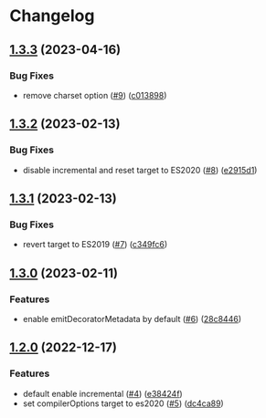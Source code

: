 # Changelog

## [1.3.3](https://github.com/eggjs/tsconfig/compare/v1.3.2...v1.3.3) (2023-04-16)


### Bug Fixes

* remove charset option ([#9](https://github.com/eggjs/tsconfig/issues/9)) ([c013898](https://github.com/eggjs/tsconfig/commit/c01389848ffcdd1655162c8ab79d570eb47454c2))

## [1.3.2](https://github.com/eggjs/tsconfig/compare/v1.3.1...v1.3.2) (2023-02-13)


### Bug Fixes

* disable incremental and reset target to ES2020 ([#8](https://github.com/eggjs/tsconfig/issues/8)) ([e2915d1](https://github.com/eggjs/tsconfig/commit/e2915d1e36ce7f46e85e93a0f02d0c89c24e3437))

## [1.3.1](https://github.com/eggjs/tsconfig/compare/v1.3.0...v1.3.1) (2023-02-13)


### Bug Fixes

* revert target to ES2019 ([#7](https://github.com/eggjs/tsconfig/issues/7)) ([c349fc6](https://github.com/eggjs/tsconfig/commit/c349fc6cc21e81471562187b8acbf296f25d6955))

## [1.3.0](https://github.com/eggjs/tsconfig/compare/v1.2.0...v1.3.0) (2023-02-11)


### Features

* enable emitDecoratorMetadata by default ([#6](https://github.com/eggjs/tsconfig/issues/6)) ([28c8446](https://github.com/eggjs/tsconfig/commit/28c8446678e29ccb7df0c3fd1e2964a05223c6cd))

## [1.2.0](https://github.com/eggjs/tsconfig/compare/v1.1.0...v1.2.0) (2022-12-17)


### Features

* default enable incremental ([#4](https://github.com/eggjs/tsconfig/issues/4)) ([e38424f](https://github.com/eggjs/tsconfig/commit/e38424f141095db94dcb1761cb5c364de98e00ee))
* set compilerOptions target to es2020 ([#5](https://github.com/eggjs/tsconfig/issues/5)) ([dc4ca89](https://github.com/eggjs/tsconfig/commit/dc4ca89153ce8e149f60b0ac2a53bb0ebd6eba37))
